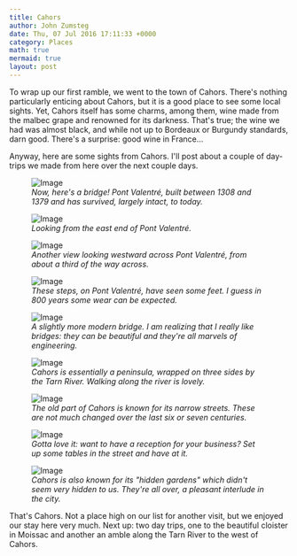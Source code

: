 ```yaml
---
title: Cahors
author: John Zumsteg
date: Thu, 07 Jul 2016 17:11:33 +0000
category: Places
math: true
mermaid: true
layout: post
---
```

To wrap up our first ramble, we went to the town of Cahors. There's nothing particularly enticing about Cahors, but it is a good place to see some local sights. Yet, Cahors itself has some charms, among them, wine made from the malbec grape and renowned for its darkness. That's true; the wine we had was almost black, and while not up to Bordeaux or Burgundy standards, darn good. There's a surprise: good wine in France...

Anyway, here are some sights from Cahors. I'll post about a couple of day-trips we made from here over the next couple days.

<figure>
	<img src="{{"/assets/images/2016/07/DSC00889.jpg" | prepend: site.baseurl | prepend: site.url }}" alt="Image" />
	<figcaption><em>Now, here's a bridge! Pont Valentré, built between 1308 and 1379 and has survived, largely intact, to today.</em></figcaption>
</figure>



<figure>
	<img src="{{"/assets/images/2016/07/DSC00690.jpg" | prepend: site.baseurl | prepend: site.url }}" alt="Image" />
	<figcaption><em>Looking from the east end of Pont Valentré.</em></figcaption>
</figure>



<figure>
	<img src="{{"/assets/images/2016/07/DSC00691.jpg" | prepend: site.baseurl | prepend: site.url }}" alt="Image" />
	<figcaption><em>Another view looking westward across Pont Valentré, from about a third of the way across.</em></figcaption>
</figure>



<figure>
	<img src="{{"/assets/images/2016/07/DSC00894.jpg" | prepend: site.baseurl | prepend: site.url }}" alt="Image" />
	<figcaption><em>These steps, on Pont Valentré, have seen some feet. I guess in 800 years some wear can be expected.</em></figcaption>
</figure>



<figure>
	<img src="{{"/assets/images/2016/07/DSC00865.jpg" | prepend: site.baseurl | prepend: site.url }}" alt="Image" />
	<figcaption><em>A slightly more modern bridge. I am realizing that I really like bridges: they can be beautiful and they're all marvels of engineering.</em></figcaption>
</figure>



<figure>
	<img src="{{"/assets/images/2016/07/DSC00708.jpg" | prepend: site.baseurl | prepend: site.url }}" alt="Image" />
	<figcaption><em>Cahors is essentially a peninsula, wrapped on three sides by the Tarn River. Walking along the river is lovely.</em></figcaption>
</figure>



<figure>
	<img src="{{"/assets/images/2016/07/DSC00704.jpg" | prepend: site.baseurl | prepend: site.url }}" alt="Image" />
	<figcaption><em>The old part of Cahors is known for its narrow streets. These are not much changed over the last six or seven centuries.</em></figcaption>
</figure>



<figure>
	<img src="{{"/assets/images/2016/07/DSC00703.jpg" | prepend: site.baseurl | prepend: site.url }}" alt="Image" />
	<figcaption><em>Gotta love it: want to have a reception for your business? Set up some tables in the street and have at it.</em></figcaption>
</figure>



<figure>
	<img src="{{"/assets/images/2016/07/DSC00873.jpg" | prepend: site.baseurl | prepend: site.url }}" alt="Image" />
	<figcaption><em>Cahors is also known for its "hidden gardens" which didn't seem very hidden to us. They're all over, a pleasant interlude in the city.</em></figcaption>
</figure>



That's Cahors. Not a place high on our list for another visit, but we enjoyed our stay here very much. Next up: two day trips, one to the beautiful cloister in Moissac and another an amble along the Tarn River to the west of Cahors.
